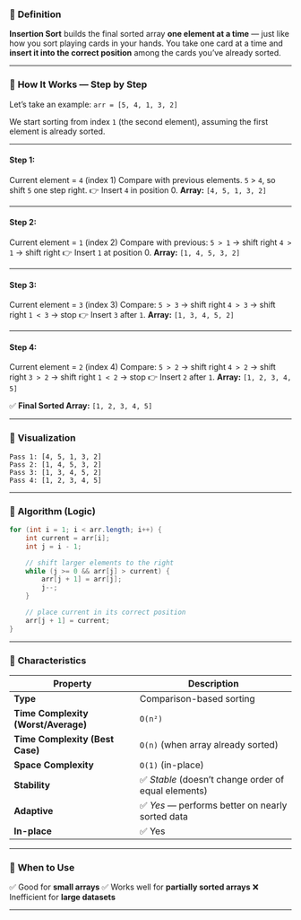 ### 🔹 **Definition**

**Insertion Sort** builds the final sorted array **one element at a time** — just like how you sort playing cards in your hands.
You take one card at a time and **insert it into the correct position** among the cards you’ve already sorted.

---

### 🔹 **How It Works — Step by Step**

Let’s take an example:
`arr = [5, 4, 1, 3, 2]`

We start sorting from index `1` (the second element), assuming the first element is already sorted.

---

#### **Step 1:**

Current element = `4` (index 1)
Compare with previous elements.
`5` > `4`, so shift `5` one step right.
👉 Insert `4` in position 0.
**Array:** `[4, 5, 1, 3, 2]`

---

#### **Step 2:**

Current element = `1` (index 2)
Compare with previous:
`5 > 1` → shift right
`4 > 1` → shift right
👉 Insert `1` at position 0.
**Array:** `[1, 4, 5, 3, 2]`

---

#### **Step 3:**

Current element = `3` (index 3)
Compare:
`5 > 3` → shift right
`4 > 3` → shift right
`1 < 3` → stop
👉 Insert `3` after `1`.
**Array:** `[1, 3, 4, 5, 2]`

---

#### **Step 4:**

Current element = `2` (index 4)
Compare:
`5 > 2` → shift right
`4 > 2` → shift right
`3 > 2` → shift right
`1 < 2` → stop
👉 Insert `2` after `1`.
**Array:** `[1, 2, 3, 4, 5]`

✅ **Final Sorted Array:** `[1, 2, 3, 4, 5]`

---

### 🔹 **Visualization**

```
Pass 1: [4, 5, 1, 3, 2]
Pass 2: [1, 4, 5, 3, 2]
Pass 3: [1, 3, 4, 5, 2]
Pass 4: [1, 2, 3, 4, 5]
```

---

### 🔹 **Algorithm (Logic)**

```java
for (int i = 1; i < arr.length; i++) {
    int current = arr[i];
    int j = i - 1;

    // shift larger elements to the right
    while (j >= 0 && arr[j] > current) {
        arr[j + 1] = arr[j];
        j--;
    }

    // place current in its correct position
    arr[j + 1] = current;
}
```

---

### 🔹 **Characteristics**

| Property                            | Description                                         |
| ----------------------------------- | --------------------------------------------------- |
| **Type**                            | Comparison-based sorting                            |
| **Time Complexity (Worst/Average)** | `O(n²)`                                             |
| **Time Complexity (Best Case)**     | `O(n)` (when array already sorted)                  |
| **Space Complexity**                | `O(1)` (in-place)                                   |
| **Stability**                       | ✅ *Stable* (doesn’t change order of equal elements) |
| **Adaptive**                        | ✅ *Yes* — performs better on nearly sorted data     |
| **In-place**                        | ✅ Yes                                               |

---

### 🔹 **When to Use**

✅ Good for **small arrays**
✅ Works well for **partially sorted arrays**
❌ Inefficient for **large datasets**

---

